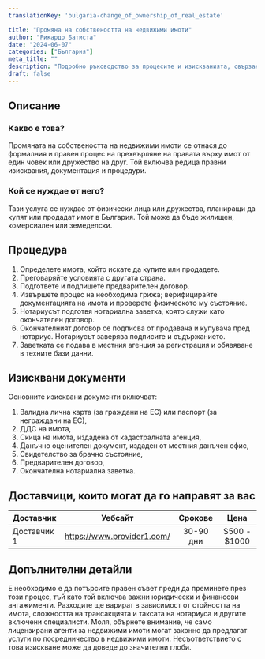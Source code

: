 ```yaml
---
translationKey: 'bulgaria-change_of_ownership_of_real_estate'

title: "Промяна на собствеността на недвижими имоти"
author: "Рикардо Батиста"
date: "2024-06-07"
categories: ["България"]
meta_title: ""
description: "Подробно ръководство за процесите и изискванията, свързани с промяната на собствеността на недвижими имоти в България."
draft: false
---
```


## Описание
### Какво е това?
Промяната на собствеността на недвижими имоти се отнася до формалния и правен процес на прехвърляне на правата върху имот от един човек или дружество на друг. Той включва редица правни изисквания, документация и процедури.

### Кой се нуждае от него?
Тази услуга се нуждае от физически лица или дружества, планиращи да купят или продадат имот в България. Той може да бъде жилищен, комерсиален или земеделски.

## Процедура
1. Определете имота, който искате да купите или продадете.
2. Преговаряйте условията с другата страна.
3. Подгответе и подпишете предварителен договор.
4. Извършете процес на необходима грижа; верифицирайте документацията на имота и проверете физическото му състояние.
5. Нотариусът подготвя нотариална заветка, която служи като окончателен договор.
6. Окончателният договор се подписва от продавача и купувача пред нотариус. Нотариусът заверява подписите и съдържанието.
7. Заветката се подава в местния агенция за регистрация и обявяване в техните бази данни.

## Изисквани документи
Основните изисквани документи включват:
1. Валидна лична карта (за граждани на ЕС) или паспорт (за неграждани на ЕС),
2. ДДС на имота,
3. Скица на имота, издадена от кадастралната агенция,
4. Данъчно оценителен документ, издаден от местния данъчен офис,
5. Свидетелство за брачно състояние,
6. Предварителен договор,
7. Окончателна нотариална заветка.

## Доставчици, които могат да го направят за вас

| Доставчик        |     Уебсайт     |     Срокове    |       Цена      |
| --------------- | --------------- |  :-------------: | :-------------: |
| Доставчик 1      |  https://www.provider1.com/      |      30-90 дни      |        $500 - $1000       |

## Допълнителни детайли
Е необходимо е да потърсите правен съвет преди да преминете през този процес, тъй като той включва важни юридически и финансови ангажименти. Разходите ще варират в зависимост от стойността на имота, сложността на трансакцията и таксата на нотариуса и другите включени специалисти. Моля, обърнете внимание, че само лицензирани агенти за недвижими имоти могат законно да предлагат услуги по посредничество в недвижими имоти. Несъответствието с това изискване може да доведе до значителни глоби.